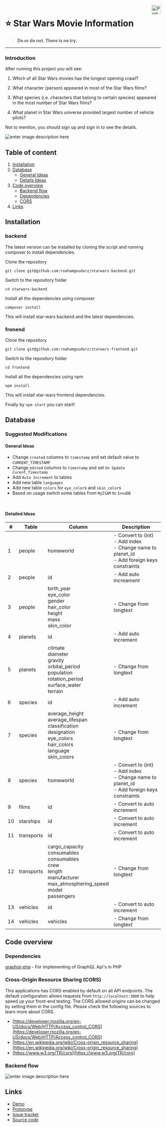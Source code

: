 
<a  href="https://prototype.net/">

<img  src="https://assets.website-files.com/5dd6f4bd37726fc1e1193f11/5dd706ff4e896a1d62450375_logo.svg"  alt="Prototype logo"  title="prototype"  align="right"  height="30"  />

</a>

  

# :star: Star Wars Movie Information
>  **Do or do not. There is no try.**

  <hr>

### Introduction

  

After running this project you will see:

  

1. Which of all Star Wars movies has the longest opening crawl?

2. What character (person) appeared in most of the Star Wars films?

3. What species (i.e. characters that belong to certain species) appeared in the most number of Star Wars films?

4. What planet in Star Wars universe provided largest number of vehicle pilots?

  

Not to mention, you should sign up and sign in to see the details.

  
  

![enter image description here](https://i.ibb.co/c6wtKMH/typo3-demo.png)

  

  

## Table of content

  

1. [Installation](#installation)
4. [Database](#database)
	- [General Ideas](#general-ideas)
	- [Details Ideas](#detailed-ideas)
5. [Code overview](#code-overview)
 	- [Backend flow](#backend-flow)
	- [Dependencies](#dependencies)
	- [CORS](#cors)
7. [Links](#links)

  

  

## Installation

### backend

The latest version can be installed by cloning the script and running composer to install dependencies.

  
Clone the repository

`git clone git@github.com:roahamgoudarz/starwars-backend.git`


Switch to the repository folder

`cd starwars-backend`

 
Install all the dependencies using composer

 
`composer install`

This will install star-wars backend and the latest dependencies.

### fronend

Clone the repository

`git clone git@github.com:roahamgoudarz/starwars-frontend.git`


Switch to the repository folder

`cd frontend`

 
Install all the dependencies using npm

 
`npm install`

This will install star-wars frontend dependencies.

Finally by `npm start` you can start!


## Database

  ### Suggested Modifications

  #### General Ideas

 - Change `created` columns to `timestamp` and set default value to `CURRENT_TIMESTAMP`
 - Change `edited` columns to `timestamp` and set `On Update Curent_Timestamp`
 - Add `Auto Increment` to tables
- Add new table `languages`
- Add new table `colors` for `eye_color`s and `skin_color`s
- Based on usage switch some tables from `MyISAM` to `InnoDB`
<br>

#### Detailed Ideas


| # | Table   | Column    | Description | 
| - |  ---     |   --      |      -----     |
|1 | people  | homeworld | - Convert to (int) <br> - Add index <br> - Change name to planet_id <br> - Add foreign keys constraints|
|2 |people | id | - Add auto increament
|3 |people | birth_year <br> eye_color <br> gender <br> hair_color <br> height <br> mass <br> skin_color | - Change from longtext
|4 | planets | id | - Add auto increment
|5 | planets | climate <br> diameter <br> gravity <br> orbital_period <br> population <br> rotation_period <br> surface_water <br> terrain  | - Change from longtext
|6 | species | id | - Add auto increment
|7 | species | average_height <br> average_lifespan <br> classification <br> designation <br> eye_colors <br> hair_colors <br> language <br> skin_colors | - Change from longtext
|8 | species | homeworld | - Convert to (int) <br> - Add index <br> - Change name to planet_id <br> - Add foreign keys constraints|
|9 | films | id | - Convert to auto increment
|10 | starships | id | - Convert to auto increment
|11 | transports |  id | - Convert to auto increment
|12 | transports |  cargo_capacity <br> consumables <br> consumables <br> crew <br> length <br> manufacturer <br> max_atmosphering_speed <br> model <br> passengers|  - Change from longtext
|13 | vehicles |  id       | - Convert to auto increment
|14 | vehicles |  vehicles | - Change from longtext



  

## Code overview

### Dependencies
[graphql-php](https://webonyx.github.io/graphql-php/) - For  implementing of GraphQL Api's in PHP
  
### Cross-Origin Resource Sharing (CORS)
This applications has CORS enabled by default on all API endpoints. The default configuration allows requests from  `http://localhost:3000`  to help speed up your front-end testing. The CORS allowed origins can be changed by setting them in the config file. Please check the following sources to learn more about CORS.

-   [https://developer.mozilla.org/en-US/docs/Web/HTTP/Access_control_CORS](https://developer.mozilla.org/en-US/docs/Web/HTTP/Access_control_CORS)
-   [https://en.wikipedia.org/wiki/Cross-origin_resource_sharing](https://en.wikipedia.org/wiki/Cross-origin_resource_sharing)
-   [https://www.w3.org/TR/cors](https://www.w3.org/TR/cors)

### Backend flow
![enter image description here](https://i.ibb.co/pzH8ZTF/flow.png)
## Links

  
  

*  [Demo](https://karohadaf.com/)
*  [Prototype](https://prototype.net/)
*  [Issue tracker](https://github.com/roahamgoudarz/starwars-backend/issues)
*  [Source code](https://github.com/roahamgoudarz/starwars-backend)
